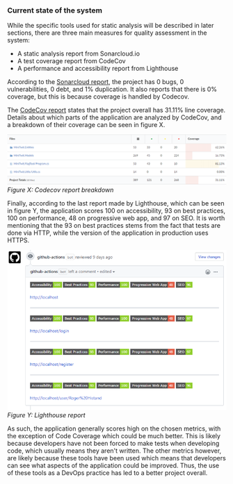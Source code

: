 ### Current state of the system

While the specific tools used for static analysis will be described in later sections, there are three main measures for quality assessment in the system:

- A static analysis report from Sonarcloud.io
- A test coverage report from CodeCov
- A performance and accessibility report from Lighthouse 

According to the [Sonarcloud report](https://sonarcloud.io/dashboard?id=jlndk_devoops), the project has 0 bugs, 0 vulnerabilities, 0 debt, and 1% duplication. It also reports that there is 0% coverage, but this is because coverage is handled by Codecov.

The [CodeCov report](https://codecov.io/gh/jlndk/devoops) states that the project overall has 31.11% line coverage. Details about which parts of the application are analyzed by CodeCov, and a breakdown of their coverage can be seen in figure X.

![Codecov](images/codecov.png)<br/>
*Figure X: Codecov report breakdown*

Finally, according to the last report made by Lighthouse, which can be seen in figure Y, the application scores 100 on accessibility, 93 on best practices, 100 on performance, 48 on progressive web app, and 97 on SEO. It is worth mentioning that the 93 on best practices stems from the fact that tests are done via HTTP, while the version of the application in production uses HTTPS. 

![Lighthouse](images/lighthouse.png)<br/>
*Figure Y: Lighthouse report*

As such, the application generally scores high on the chosen metrics, with the exception of Code Coverage which could be much better. This is likely because developers have not been forced to make tests when developing code, which usually means they aren't written. The other metrics however, are likely because these tools have been used which means that developers can see what aspects of the application could be improved. Thus, the use of these tools as a DevOps practice has led to a better project overall. 
